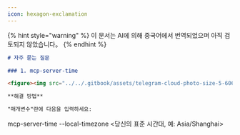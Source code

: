 ```yaml
---
icon: hexagon-exclamation
---
```


{% hint style="warning" %}
이 문서는 AI에 의해 중국어에서 번역되었으며 아직 검토되지 않았습니다。
{% endhint %}

```markdown
# 자주 묻는 질문

### 1. mcp-server-time

<figure><img src="../../.gitbook/assets/telegram-cloud-photo-size-5-6068931438453048569-y.jpg" alt=""><figcaption><p>오류 스크린샷</p></figcaption></figure>

**해결 방법**

"매개변수"란에 다음을 입력하세요:

```
mcp-server-time
--local-timezone
<당신의 표준 시간대, 예: Asia/Shanghai>
```